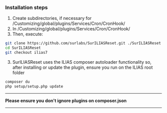### Installation steps
1. Create subdirectories, if necessary for /Customizing/global/plugins/Services/Cron/CronHook/
2. In /Customizing/global/plugins/Services/Cron/CronHook/
3. Then, execute:
```bash
git clone https://github.com/surlabs/SurILIASReset.git ./SurILIASReset
cd SurILIASReset
git checkout ilias7
```
3. SurILIASReset uses the ILIAS composer autoloader functionality so, after installing or update the plugin, ensure you run on the ILIAS root folder
```bash
composer du
php setup/setup.php update
```
***
**Please ensure you don't ignore plugins on composer.json**
***

